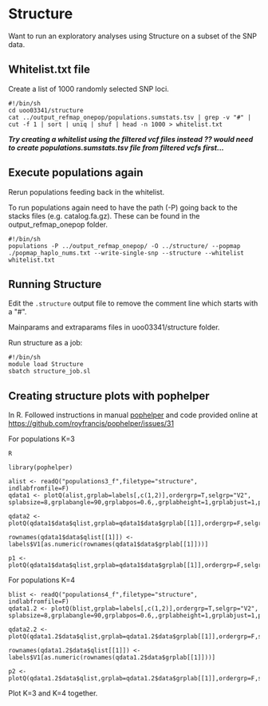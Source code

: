 # Structure

Want to run an exploratory analyses using Structure on a subset of the SNP data. 

## Whitelist.txt file

Create a list of 1000 randomly selected SNP loci.

```
#!/bin/sh
cd uoo03341/structure
cat ../output_refmap_onepop/populations.sumstats.tsv | grep -v "#" | cut -f 1 | sort | uniq | shuf | head -n 1000 > whitelist.txt
```

***Try creating a whitelist using the filtered vcf files instead ?? would need to create populations.sumstats.tsv file from filtered vcfs first...*** 


## Execute populations again

Rerun populations feeding back in the whitelist. 

To run populations again need to have the path (-P) going back to the stacks files (e.g. catalog.fa.gz). These can be found in the output_refmap_onepop folder.

```
#!/bin/sh
populations -P ../output_refmap_onepop/ -O ../structure/ --popmap ./popmap_haplo_nums.txt --write-single-snp --structure --whitelist whitelist.txt
```

## Running Structure

Edit the ```.structure``` output file to remove the comment line which starts with a "#". 

Mainparams and extraparams files in uoo03341/structure folder.

Run structure as a job:

```
#!/bin/sh
module load Structure
sbatch structure_job.sl
```

## Creating structure plots with pophelper

In R. Followed instructions in manual [pophelper](http://www.royfrancis.com/pophelper/articles/index.html#plotq) and code provided online at https://github.com/royfrancis/pophelper/issues/31

For populations K=3

```
R

library(pophelper)

alist <- readQ("populations3_f",filetype="structure", indlabfromfile=F)
qdata1 <- plotQ(alist,grplab=labels[,c(1,2)],ordergrp=T,selgrp="V2", splabsize=8,grplabangle=90,grplabpos=0.6,,grplabheight=1,grplabjust=1,panelratio=c(2,2),height=8,outputfilename="figure1",returndata=T,exportpath=getwd())

qdata2 <- plotQ(qdata1$data$qlist,grplab=qdata1$data$grplab[[1]],ordergrp=F,selgrp="V2",sortind="all",splabsize=8,grplabangle=90,grplabpos=0.6,grplabheight=1,grplabjust=1,panelratio=c(2,2),height=8,outputfilename="figure2",returndata=T,exportpath=getwd())

rownames(qdata1$data$qlist[[1]]) <- labels$V1[as.numeric(rownames(qdata1$data$grplab[[1]]))]

p1 <- plotQ(qdata1$data$qlist,grplab=qdata1$data$grplab[[1]],ordergrp=F,selgrp="V2",sortind="all",splabsize=8,grplabangle=90,grplabpos=0.6,grplabsize=2,grplabheight=1,grplabjust=1,useindlab=T,showindlab=T,panelratio=c(2,2),height=12,width=60,outputfilename="figure3",exportpath=getwd())

```

For populations K=4

```
blist <- readQ("populations4_f",filetype="structure", indlabfromfile=F)
qdata1.2 <- plotQ(blist,grplab=labels[,c(1,2)],ordergrp=T,selgrp="V2", splabsize=8,grplabangle=90,grplabpos=0.6,,grplabheight=1,grplabjust=1,panelratio=c(2,2),height=8,outputfilename="figure1.2",returndata=T,exportpath=getwd())

qdata2.2 <- plotQ(qdata1.2$data$qlist,grplab=qdata1.2$data$grplab[[1]],ordergrp=F,selgrp="V2",sortind="all",splabsize=8,grplabangle=90,grplabpos=0.6,grplabheight=1,grplabjust=1,panelratio=c(2,2),height=8,outputfilename="figure2.2",returndata=T,exportpath=getwd())

rownames(qdata1.2$data$qlist[[1]]) <- labels$V1[as.numeric(rownames(qdata1.2$data$grplab[[1]]))]

p2 <- plotQ(qdata1.2$data$qlist,grplab=qdata1.2$data$grplab[[1]],ordergrp=F,selgrp="V2",sortind="all",splabsize=8,grplabangle=90,grplabpos=0.6,grplabsize=2,grplabheight=1,grplabjust=1,useindlab=T,showindlab=T,panelratio=c(2,2),height=12,width=60,outputfilename="figure3.2",exportpath=getwd())

```

Plot K=3 and K=4 together.
